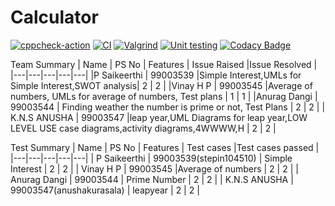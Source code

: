 # Calculator
[![cppcheck-action](https://github.com/99003539/Calculator/actions/workflows/c-cpp.yml/badge.svg)](https://github.com/99003539/Calculator/actions/workflows/c-cpp.yml)
[![CI](https://github.com/99003539/Calculator/actions/workflows/ci.yml/badge.svg)](https://github.com/99003539/Calculator/actions/workflows/ci.yml)
[![Valgrind](https://github.com/99003539/Calculator/actions/workflows/valgrind1.yml/badge.svg)](https://github.com/99003539/Calculator/actions/workflows/valgrind1.yml)
[![Unit testing](https://github.com/99003539/Calculator/actions/workflows/unit-test.yml/badge.svg)](https://github.com/99003539/Calculator/actions/workflows/unit-test.yml)
[![Codacy Badge](https://app.codacy.com/project/badge/Grade/8da79ff2b5e34b62a0474e4957b41b73)](https://www.codacy.com/gh/99003539/Calculator/dashboard?utm_source=github.com&amp;utm_medium=referral&amp;utm_content=99003539/Calculator&amp;utm_campaign=Badge_Grade)


Team Summary
| Name  |  PS No |  Features |  Issue Raised  |Issue Resolved   |
|---|---|---|---|---|
|P Saikeerthi   |   99003539 |Simple Interest,UMLs for Simple Interest,SWOT analysis| 2  | 2  |
|Vinay H P  | 99003545  |Average of numbers, UMLs for average of numbers, Test plans   | 1  |  1 |
|Anurag Dangi |  99003544 | Finding weather the number is prime or not, Test Plans |  2 |  2 |
| K.N.S ANUSHA  |  99003547 |leap year,UML Diagrams for leap year,LOW LEVEL USE case diagrams,activity diagrams,4WWWW,H  | 2  |  2 |




Test Summary
| Name  |  PS No |  Features |  Test cases  |Test cases passed  |
|---|---|---|---|---|
|  P Saikeerthi |   99003539(stepin104510) | Simple Interest | 2  | 2  |
| Vinay H P  | 99003545  |Average of numbers   | 2 |  2 |
| Anurag Dangi |  99003544 | Prime Number  |  2 |  2 |
| K.N.S ANUSHA   |  99003547(anushakurasala) | leapyear  | 2  |  2 |
